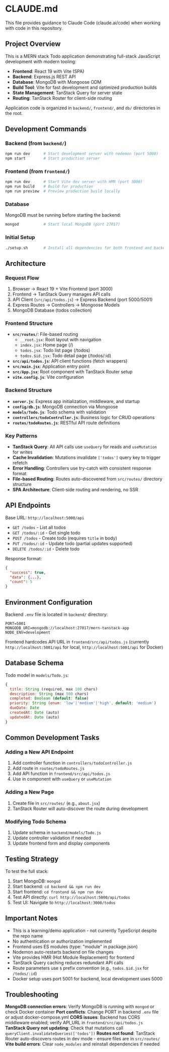 # CLAUDE.md

This file provides guidance to Claude Code (claude.ai/code) when working with code in this repository.

## Project Overview

This is a MERN stack Todo application demonstrating full-stack JavaScript development with modern tooling:
- **Frontend**: React 19 with Vite (SPA)
- **Backend**: Express.js REST API
- **Database**: MongoDB with Mongoose ODM
- **Build Tool**: Vite for fast development and optimized production builds
- **State Management**: TanStack Query for server state
- **Routing**: TanStack Router for client-side routing

Application code is organized in `backend/`, `frontend/`, and `db/` directories in the root.

## Development Commands

### Backend (from `backend/`)
```bash
npm run dev      # Start development server with nodemon (port 5000)
npm start        # Start production server
```

### Frontend (from `frontend/`)
```bash
npm run dev      # Start Vite dev server with HMR (port 3000)
npm run build    # Build for production
npm run preview  # Preview production build locally
```

### Database
MongoDB must be running before starting the backend:
```bash
mongod           # Start local MongoDB (port 27017)
```

### Initial Setup
```bash
./setup.sh       # Install all dependencies for both frontend and backend
```

## Architecture

### Request Flow
1. Browser → React 19 + Vite Frontend (port 3000)
2. Frontend → TanStack Query manages API calls
3. API Client (`src/api/todos.js`) → Express Backend (port 5000/5001)
4. Express Routes → Controllers → Mongoose Models
5. MongoDB Database (todos collection)

### Frontend Structure
- **`src/routes/`**: File-based routing
  - `__root.jsx`: Root layout with navigation
  - `index.jsx`: Home page (/)
  - `todos.jsx`: Todo list page (/todos)
  - `todos.$id.jsx`: Todo detail page (/todos/:id)
- **`src/api/todos.js`**: API client functions (fetch wrappers)
- **`src/main.jsx`**: Application entry point
- **`src/App.jsx`**: Root component with TanStack Router setup
- **`vite.config.js`**: Vite configuration

### Backend Structure
- **`server.js`**: Express app initialization, middleware, and startup
- **`config/db.js`**: MongoDB connection via Mongoose
- **`models/Todo.js`**: Todo schema with validation
- **`controllers/todoController.js`**: Business logic for CRUD operations
- **`routes/todoRoutes.js`**: RESTful API route definitions

### Key Patterns
- **TanStack Query**: All API calls use `useQuery` for reads and `useMutation` for writes
- **Cache Invalidation**: Mutations invalidate `['todos']` query key to trigger refetch
- **Error Handling**: Controllers use try-catch with consistent response format
- **File-based Routing**: Routes auto-discovered from `src/routes/` directory structure
- **SPA Architecture**: Client-side routing and rendering, no SSR

## API Endpoints

Base URL: `http://localhost:5000/api`

- `GET /todos` - List all todos
- `GET /todos/:id` - Get single todo
- `POST /todos` - Create todo (requires `title` in body)
- `PUT /todos/:id` - Update todo (partial updates supported)
- `DELETE /todos/:id` - Delete todo

Response format:
```json
{
  "success": true,
  "data": {...},
  "count": 5
}
```

## Environment Configuration

Backend `.env` file is located in `backend/` directory:
```env
PORT=5001
MONGODB_URI=mongodb://localhost:27017/mern-tanstack-app
NODE_ENV=development
```

Frontend hardcodes API URL in `frontend/src/api/todos.js` (currently `http://localhost:5001/api` for local, `http://localhost:5001/api` for Docker)

## Database Schema

Todo model in `models/Todo.js`:
```javascript
{
  title: String (required, max 100 chars)
  description: String (max 500 chars)
  completed: Boolean (default: false)
  priority: String (enum: 'low'|'medium'|'high', default: 'medium')
  dueDate: Date
  createdAt: Date (auto)
  updatedAt: Date (auto)
}
```

## Common Development Tasks

### Adding a New API Endpoint
1. Add controller function in `controllers/todoController.js`
2. Add route in `routes/todoRoutes.js`
3. Add API function in `frontend/src/api/todos.js`
4. Use in component with `useQuery` or `useMutation`

### Adding a New Page
1. Create file in `src/routes/` (e.g., `about.jsx`)
2. TanStack Router will auto-discover the route during development

### Modifying Todo Schema
1. Update schema in `backend/models/Todo.js`
2. Update controller validation if needed
3. Update frontend form and display components

## Testing Strategy

To test the full stack:
1. Start MongoDB: `mongod`
2. Start backend: `cd backend && npm run dev`
3. Start frontend: `cd frontend && npm run dev`
4. Test API directly: `curl http://localhost:5000/api/todos`
5. Test UI: Navigate to `http://localhost:3000/todos`

## Important Notes

- This is a learning/demo application - not currently TypeScript despite the repo name
- No authentication or authorization implemented
- Frontend uses ES modules (type: "module" in package.json)
- Nodemon auto-restarts backend on file changes
- Vite provides HMR (Hot Module Replacement) for frontend
- TanStack Query caching reduces redundant API calls
- Route parameters use `$` prefix convention (e.g., `todos.$id.jsx` for `/todos/:id`)
- Docker setup uses port 5001 for backend, local development uses 5000

## Troubleshooting

**MongoDB connection errors**: Verify MongoDB is running with `mongod` or check Docker container
**Port conflicts**: Change PORT in backend `.env` file or adjust docker-compose.yml
**CORS issues**: Backend has CORS middleware enabled; verify API_URL in `frontend/src/api/todos.js`
**TanStack Query not updating**: Check that mutations call `queryClient.invalidateQueries(['todos'])`
**Routes not found**: TanStack Router auto-discovers routes in dev mode - ensure files are in `src/routes/`
**Vite build errors**: Clear `node_modules` and reinstall dependencies if needed
